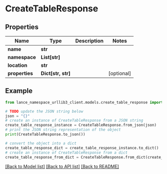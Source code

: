 # CreateTableResponse


## Properties

Name | Type | Description | Notes
------------ | ------------- | ------------- | -------------
**name** | **str** |  | 
**namespace** | **List[str]** |  | 
**location** | **str** |  | 
**properties** | **Dict[str, str]** |  | [optional] 

## Example

```python
from lance_namespace_urllib3_client.models.create_table_response import CreateTableResponse

# TODO update the JSON string below
json = "{}"
# create an instance of CreateTableResponse from a JSON string
create_table_response_instance = CreateTableResponse.from_json(json)
# print the JSON string representation of the object
print(CreateTableResponse.to_json())

# convert the object into a dict
create_table_response_dict = create_table_response_instance.to_dict()
# create an instance of CreateTableResponse from a dict
create_table_response_from_dict = CreateTableResponse.from_dict(create_table_response_dict)
```
[[Back to Model list]](../README.md#documentation-for-models) [[Back to API list]](../README.md#documentation-for-api-endpoints) [[Back to README]](../README.md)


